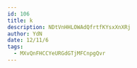 ```yaml
---
id: 106
title: k
description: NDtVnHHLOWAdQfrtfKYsxXnXRj
author: YdN
date: 12/11/6
tags:
  - MXvQnFHCCYeURGdGTjMFCnpgQvr
---
```

